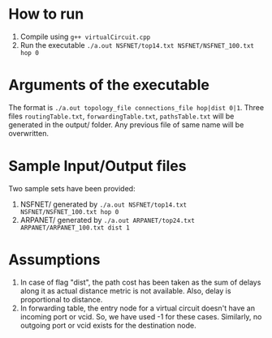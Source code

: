 # How to run
1. Compile using ```g++ virtualCircuit.cpp```
2. Run the executable ```./a.out NSFNET/top14.txt NSFNET/NSFNET_100.txt hop 0```

# Arguments of the executable
The format is ```./a.out topology_file connections_file hop|dist 0|1```.
Three files ```routingTable.txt```, ```forwardingTable.txt```, ```pathsTable.txt``` will be generated in the output/
folder. Any previous file of same name will be overwritten.

# Sample Input/Output files
Two sample sets have been provided:
1. NSFNET/ generated by ```./a.out NSFNET/top14.txt NSFNET/NSFNET_100.txt hop 0```
2. ARPANET/ generated by ```./a.out ARPANET/top24.txt ARPANET/ARPANET_100.txt dist 1```

# Assumptions
1. In case of flag "dist", the path cost has been taken as the sum of delays along it as actual distance metric is not available. Also, delay is proportional to distance.
2. In forwarding table, the entry node for a virtual circuit doesn't have an incoming port or vcid. So, we have used -1 for these cases.
Similarly, no outgoing port or vcid exists for the destination node.
